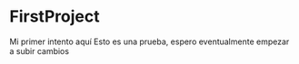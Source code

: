 # FirstProject
Mi primer intento aquí
 Esto es una prueba, espero eventualmente empezar a subir cambios
